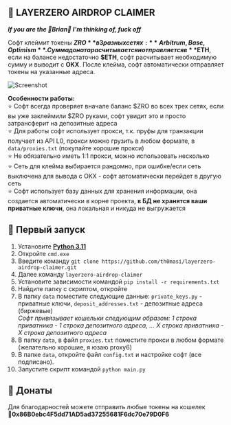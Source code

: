 ## :whale: LAYERZERO AIRDROP CLAIMER

_**If you are the 🤡Brian🤡 I'm thinking of, fuck off**_

Софт клеймит токены **$ZRO** в 3 разных сетях: **Arbitrum, Base, Optimism**. Сумма доната расчитывается и отправляется в **$ETH**, если на балансе недостаточно **$ETH**, софт расчитывает необходимую сумму и выводит с **OKX**. После клейма, софт автоматически отправляет токены на указанные адреса.

![Screenshot](https://i.imgur.com/ejzdaR2.png)  

**Особенности работы:**  
:star: Софт всегда проверяет вначале баланс $ZRO во всех трех сетях, если вы уже заклеймили $ZRO руками, софт увидит это и просто затрансферит на депозитные адреса  
:star: Для работы софт использует прокси, т.к. пруфы для транзакции получает из API L0, прокси можно грузить в любом формате, в `data/proxies.txt` (покупайте хорошие прокси)  
:star: Не обязательно иметь 1:1 прокси, можно использовать несколько  
:star: Сеть для клейма выбирается рандомно, при ошибке/если сеть выключена для вывода с OKX - софт автоматически перейдет в другую сеть  
:star: Софт использует базу данных для хранения информации, она создается автоматически в корне проекта, **в БД не хранятся ваши приватные ключи**, она локальная и никуда не выгружается  


## :green_book: Первый запуск
1. Установите [**Python 3.11**](https://www.python.org/downloads/release/python-3110/)  
2. Откройте `cmd.exe`
3. Введите команду `git clone https://github.com/th0masi/layerzero-airdrop-claimer.git`
4. Далее команду `layerzero-airdrop-claimer`
5. Установите зависимости командой `pip install -r requirements.txt`
6. Найдите папку с скриптом, откройте
7. В папку `data` поместите следующие данные: `private_keys.py` - приватные ключи, `deposit_addresses.txt` - депозитные адреса (биржевые)  
_Софт привязывает кошельки следующим образом: 1 строка приватника - 1 строка депозитного адреса, ... X строка приватника - X строка депозитного адреса_
8. В папку `data`, в файл `proxies.txt` поместите прокси в любом формате (желательно хорошие, я юзаю proxy6)
9. В папке `data`, откройте файл `config.txt` и настройке софт (все подписано).
10. Запустите скрипт командой `python main.py`

## :money_with_wings: Донаты

Для благодарностей можете отправить любые токены на кошелек   
🦊**0x86B0ebc4F5dd71AD5ad37255681F6dc70e79D0F6**
